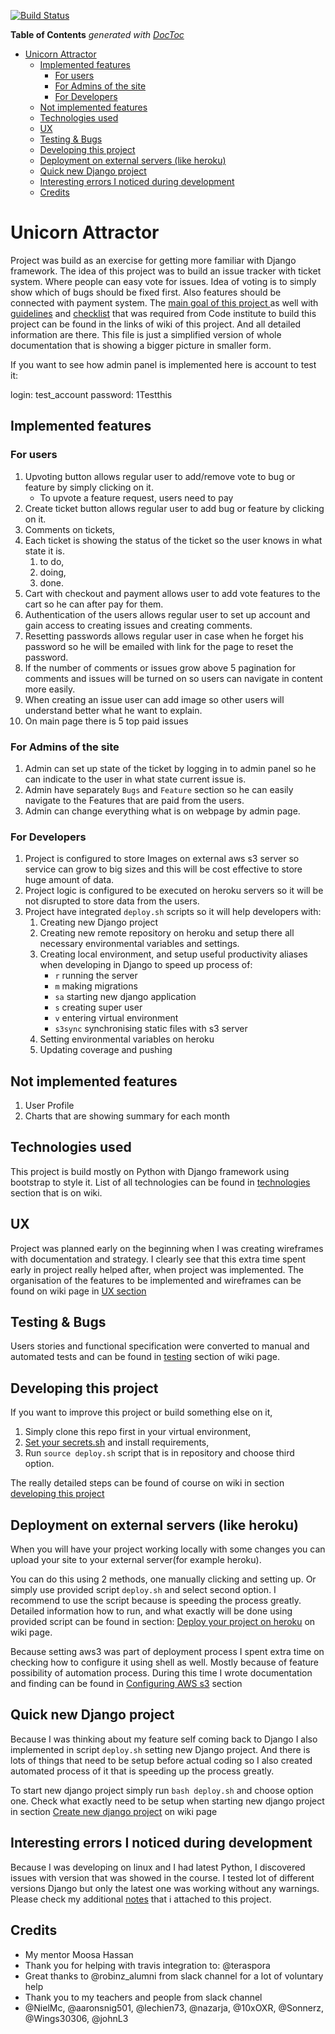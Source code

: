 [![Build Status](https://travis-ci.org/Migacz85/django_app.svg?branch=master)](https://travis-ci.org/Migacz85/django_app)

<!-- START doctoc generated TOC please keep comment here to allow auto update -->
<!-- DON'T EDIT THIS SECTION, INSTEAD RE-RUN doctoc TO UPDATE -->
**Table of Contents**  *generated with [DocToc](https://github.com/thlorenz/doctoc)*

- [Unicorn Attractor](#unicorn-attractor)
  - [Implemented features](#implemented-features)
    - [For users](#for-users)
    - [For Admins of the site](#for-admins-of-the-site)
    - [For Developers](#for-developers)
  - [Not implemented features](#not-implemented-features)
  - [Technologies used](#technologies-used)
  - [UX](#ux)
  - [Testing & Bugs](#testing--bugs)
  - [Developing this project](#developing-this-project)
  - [Deployment on external servers (like heroku)](#deployment-on-external-servers-like-heroku)
  - [Quick new Django project](#quick-new-django-project)
  - [Interesting errors I noticed during development](#interesting-errors-i-noticed-during-development)
  - [Credits](#credits)

<!-- END doctoc generated TOC please keep comment here to allow auto update -->

# Unicorn Attractor

Project was build as an exercise for getting more familiar with Django framework.
The idea of this project was to build an issue tracker with ticket system.
Where people can easy vote for issues. Idea of voting is to simply show which 
of bugs should be fixed first. Also features should be connected with payment
 system.  The [main goal of this project ](http://github.com/Migacz85/django_app/wiki/Goal-of-this-project)
as well with [guidelines](http://github.com/Migacz85/django_app/wiki/Guidelines) 
and [checklist](http://github.com/Migacz85/django_app/wiki/Checklist) that was 
required from Code institute to build this project can be found in the links of
wiki of this project. And all detailed information are there. This file is just a simplified version
of whole documentation that is showing a bigger picture in smaller form.

If you want to see how admin panel is implemented here is account to test it:

login: test_account
password: 1Testthis


## Implemented features 

### For users

1. Upvoting button allows regular user to add/remove vote to bug or feature by simply clicking on it.
	- To upvote a feature request, users need to pay
2. Create ticket button allows regular user to add bug or feature by clicking on it.
4. Comments on tickets, 
5. Each ticket is showing the status of the ticket so the user knows in what state it is.
	1. to do,
	2. doing, 
	3. done.
6. Cart with checkout and payment allows user to add vote features to the cart so he can after pay for them.
7. Authentication of the users allows regular user to set up account and gain access to creating issues and creating comments.
8. Resetting passwords allows regular user in case when he forget his password so he will be emailed with link for the page to reset the password.
9. If the number of comments or issues grow above 5 pagination for comments and issues will be turned on so users can navigate in content more easily.
10. When creating an issue user can add image so other users will understand better what he want to explain.
11. On main page there is 5 top paid issues

### For Admins of the site

1. Admin can set up state of the ticket by logging in to admin panel so he can indicate to the user in what state current issue is. 
2. Admin have separately `Bugs` and `Feature` section so he can easily navigate to the Features that are paid from the users.
3. Admin can change everything what is on webpage by admin page. 

### For Developers

1. Project is configured to store Images on external aws s3 server so service can grow to big sizes and this will be cost effective to store huge amount of data.
2. Project logic is configured to be executed on heroku servers so it will be not disrupted to store data from the users.
3. Project have integrated `deploy.sh` scripts so it will help developers with:
    1. Creating new Django project
    2. Creating new remote repository on heroku and setup there all necessary environmental variables and settings.
    3. Creating local environment, and setup useful productivity aliases when developing in Django to speed up process of:
        - `r` running the server
        - `m` making migrations 
        - `sa` starting new django application
        - `s` creating super user
        - `v` entering virtual environment
        - `s3sync` synchronising static files with s3 server
    4. Setting environmental variables on heroku
    5. Updating coverage and pushing 

## Not implemented features

1. User Profile 
2. Charts that are showing summary for each month

## Technologies used

This project is build mostly on Python with Django framework using bootstrap to style it. 
List of all technologies can be found in [technologies](http://github.com/Migacz85/django_app/wiki/Technologies)
section that is on wiki. 

## UX 

Project was planned early on the beginning when I was creating wireframes with
documentation and strategy.  I clearly see that this extra time spent early in
project really helped after, when project was implemented. The organisation of the
features to be implemented and wireframes can be found on wiki page in [UX section](http://github.com/Migacz85/django_app/wiki/UX)

## Testing & Bugs

Users stories and functional specification were converted to manual and automated 
tests and can be found in [testing](http://github.com/Migacz85/django_app/wiki/Testing)
section of wiki page.

## Developing this project 

If you want to improve this project or build something else on it, 

1. Simply clone this repo first in your virtual environment,
2. [Set your secrets.sh](#https://github.com/Migacz85/django_app/wiki/Setup-your-secrets) and install requirements,
4. Run `source deploy.sh` script that is in repository and choose third option.

The really detailed steps can be found of course on wiki in section [developing this project](http://github.com/Migacz85/django_app/wiki/Start-developing-this-project) 

## Deployment on external servers (like heroku)

When you will have your project working locally with some changes 
you can upload your site to your external server(for example heroku).

You can do this using 2 methods, one manually clicking and setting up. Or
simply use provided script `deploy.sh` and select second option. I recommend to
use the script because is speeding the process greatly.  Detailed information
how to run, and what exactly will be done using provided script can be found in
section: [Deploy your project on heroku](http://github.com/Migacz85/django_app/wiki/Deploy-on-heroku) on wiki page.

Because setting aws3 was part of deployment process I spent extra time on checking how to configure it
using shell as well. Mostly because of feature possibility of automation process. During this time 
I wrote documentation and finding can be found in 
[Configuring AWS s3](http://github.com/Migacz85/django_app/wiki/Connecting-with-AWS-s3-cli)
section 

## Quick new Django project

Because I was thinking about my feature self coming back to Django I also implemented 
in script `deploy.sh` setting new Django project.
And there is lots of things that need to be setup before actual coding so I also 
created automated process of it that is speeding up the process greatly.   

To start new django project simply run `bash deploy.sh` and choose option one. 
Check what exactly need to be setup when starting new django project in section 
[Create new django project](http://github.com/Migacz85/django_app/wiki/Create-new-django-project)
on wiki page 

## Interesting errors I noticed during development

Because I was developing on linux and I had latest Python, I discovered
issues with version that was showed in the course. I tested lot of different
versions Django but only the latest one was working without any warnings.
Please check my additional [notes](http://github.com/Migacz85/django_app/wiki/Notes)
that i attached to this project.

## Credits
-  My mentor Moosa Hassan 
-  Thank you for helping with travis integration to: 
  @teraspora
-  Great thanks to @robinz_alumni from slack channel for a lot of voluntary help
- Thank you to my teachers and people from slack channel
-  @NielMc, @aaronsnig501, @lechien73, @nazarja, @10xOXR, @Sonnerz, @Wings30306, @johnL3
